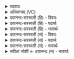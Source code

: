 <details><summary>पदपाठः</summary>

स॒द्यः। जा॒तः। वि। अ॒मि॒मी॒त॒। य॒ज्ञम्। अ॒ग्निः। दे॒वाना॑म्। अ॒भ॒व॒त्। पु॒रो॒गा इति॑ पुरः॒ऽगाः। अ॒स्य। होतुः॑। प्र॒दिशीति॑ प्र॒ऽदिशि॑। ऋ॒तस्य॑। वा॒चि। स्वाहा॑कृतमिति॒ स्वाहा॑ऽकृतम्। ह॒विः। अ॒द॒न्तु॒। दे॒वाः। ३६।
</details>

<details><summary>अधिमन्त्रम् (VC)</summary>

- अग्निर्देवता
- भार्गवो जमदग्निर्ऋषिः
- निचृत्त्रिष्टुप्
- धैवतः
</details>

<details><summary>दयानन्द-सरस्वती (हि) - विषयः</summary>

कैसा मनुष्य सब को आनन्द कराता है, इस विषय को अगले मन्त्र में कहा है।
</details>

<details><summary>दयानन्द-सरस्वती (हि) - पदार्थः</summary>

पदार्थान्वयभाषाः -  हे मनुष्यो ! जो (सद्यः) शीघ्र (जातः) प्रसिद्ध हुआ (अग्निः) विद्या से प्रकाशित विद्वान् (होतुः) ग्रहण करनेहारे पुरुष के (ऋतस्य) सत्य का (प्रदिशि) जिससे निर्देश किया जाता है, उस (वाचि) वाणी में (यज्ञम्) अनेक प्रकार के व्यवहार को (वि, अमिमीत) विशेष कर निर्माण करता और (देवानाम्) विद्वानों में (पुरोगाः) अग्रगामी (अभवत्) होता है (अस्य) इसके (स्वाहाकृतम्) सत्य व्यवहार से सिद्ध किये वा होम किये से बचे (हविः) भोजन के योग्य अन्नादि को (देवाः) विद्वान् लोग (अदन्तु) खायें, उसको सर्वोपरि विराजमान मानो ॥३६ ॥
</details>

<details><summary>दयानन्द-सरस्वती (हि) - भावार्थः</summary>

भावार्थभाषाः -  इस मन्त्र में वाचकलुप्तोपमालङ्कार है। जैसे सूर्य्य सब प्रकाशक पदार्थों के बीच प्रकाशक है, वैसे जो विद्वानों में विद्वान् सब का उपकारी जन होता है, वही सब को आनन्द का भुगवानेवाला होता है ॥३६ ॥
</details>

<details><summary>दयानन्द-सरस्वती (सं) - विषयः</summary>

कीदृग्जनः सर्वानन्दयतीत्याह ॥
</details>

<details><summary>दयानन्द-सरस्वती (सं) - पदार्थः</summary>

पदार्थान्वयभाषाः -  हे मनुष्याः ! यस्सद्योजातोऽग्निर्होतुर्ऋतस्य प्रदिशि वाचि यज्ञं व्यमिमीत, देवानां पुरोगा अभवदस्य स्वाहाकृतं हविर्देवा अदन्तु, तं सर्वोपरि विराजमानं मन्यध्वम् ॥३६ ॥
</details>

<details><summary>दयानन्द-सरस्वती (सं) - भावार्थः</summary>

भावार्थभाषाः -  अत्र वाचकलुप्तोपमालङ्कारः। यथा सूर्यः सर्वेषां प्रकाशकानां मध्ये प्रकाशकोऽस्ति, तथा यो विद्वत्सु विद्वान् सर्वोपकारी जनो भवति, स एव सर्वेषामानन्दस्य भोजयिता भवति ॥३६ ॥
</details>

<details><summary>सविता जोशी ← दयानन्दः (म) - भावार्थः</summary>

भावार्थभाषाः -  या मंत्रात वाचकलुप्तोपमालंकार आहे. जसा सूर्य सर्व पदार्थांचा प्रकाशक असतो तसे जो सर्व विद्वानांमध्ये विद्वान असून, सर्वांवर उपकार करणारा असतो तोच सर्वांना आनंद देतो.
</details>